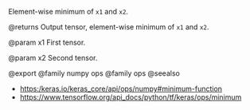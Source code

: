 Element-wise minimum of `x1` and `x2`.

@returns
    Output tensor, element-wise minimum of `x1` and `x2`.

@param x1
First tensor.

@param x2
Second tensor.

@export
@family numpy ops
@family ops
@seealso
+ <https:/keras.io/keras_core/api/ops/numpy#minimum-function>
+ <https://www.tensorflow.org/api_docs/python/tf/keras/ops/minimum>
